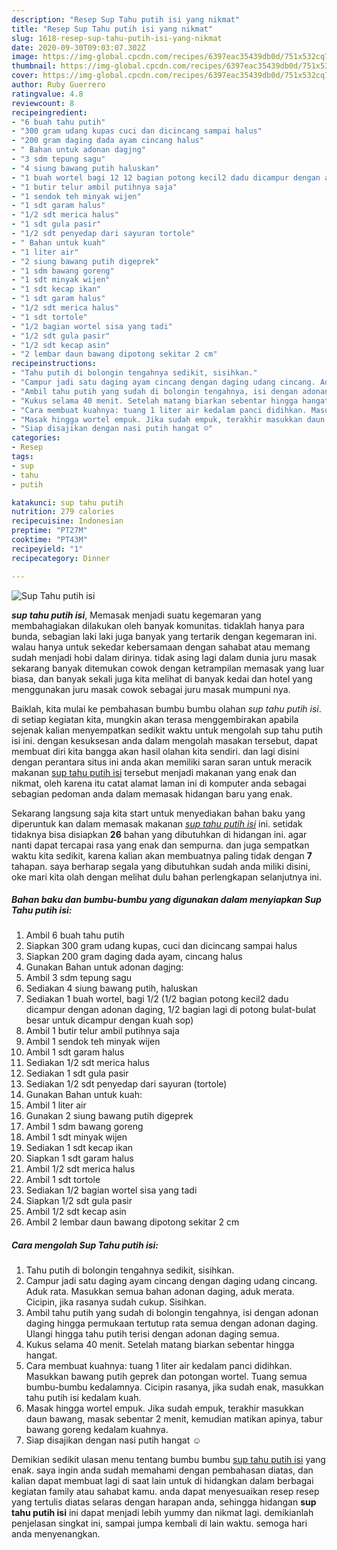 ```yaml
---
description: "Resep Sup Tahu putih isi yang nikmat"
title: "Resep Sup Tahu putih isi yang nikmat"
slug: 1618-resep-sup-tahu-putih-isi-yang-nikmat
date: 2020-09-30T09:03:07.302Z
image: https://img-global.cpcdn.com/recipes/6397eac35439db0d/751x532cq70/sup-tahu-putih-isi-foto-resep-utama.jpg
thumbnail: https://img-global.cpcdn.com/recipes/6397eac35439db0d/751x532cq70/sup-tahu-putih-isi-foto-resep-utama.jpg
cover: https://img-global.cpcdn.com/recipes/6397eac35439db0d/751x532cq70/sup-tahu-putih-isi-foto-resep-utama.jpg
author: Ruby Guerrero
ratingvalue: 4.8
reviewcount: 8
recipeingredient:
- "6 buah tahu putih"
- "300 gram udang kupas cuci dan dicincang sampai halus"
- "200 gram daging dada ayam cincang halus"
- " Bahan untuk adonan dagjng"
- "3 sdm tepung sagu"
- "4 siung bawang putih haluskan"
- "1 buah wortel bagi 12 12 bagian potong kecil2 dadu dicampur dengan adonan daging 12 bagian lagi di potong bulatbulat besar untuk dicampur dengan kuah sop"
- "1 butir telur ambil putihnya saja"
- "1 sendok teh minyak wijen"
- "1 sdt garam halus"
- "1/2 sdt merica halus"
- "1 sdt gula pasir"
- "1/2 sdt penyedap dari sayuran tortole"
- " Bahan untuk kuah"
- "1 liter air"
- "2 siung bawang putih digeprek"
- "1 sdm bawang goreng"
- "1 sdt minyak wijen"
- "1 sdt kecap ikan"
- "1 sdt garam halus"
- "1/2 sdt merica halus"
- "1 sdt tortole"
- "1/2 bagian wortel sisa yang tadi"
- "1/2 sdt gula pasir"
- "1/2 sdt kecap asin"
- "2 lembar daun bawang dipotong sekitar 2 cm"
recipeinstructions:
- "Tahu putih di bolongin tengahnya sedikit, sisihkan."
- "Campur jadi satu daging ayam cincang dengan daging udang cincang. Aduk rata. Masukkan semua bahan adonan daging, aduk merata. Cicipin, jika rasanya sudah cukup. Sisihkan."
- "Ambil tahu putih yang sudah di bolongin tengahnya, isi dengan adonan daging hingga permukaan tertutup rata semua dengan adonan daging. Ulangi hingga tahu putih terisi dengan adonan daging semua."
- "Kukus selama 40 menit. Setelah matang biarkan sebentar hingga hangat."
- "Cara membuat kuahnya: tuang 1 liter air kedalam panci didihkan. Masukkan bawang putih geprek dan potongan wortel. Tuang semua bumbu-bumbu kedalamnya. Cicipin rasanya, jika sudah enak, masukkan tahu putih isi kedalam kuah."
- "Masak hingga wortel empuk. Jika sudah empuk, terakhir masukkan daun bawang, masak sebentar 2 menit, kemudian matikan apinya, tabur bawang goreng kedalam kuahnya."
- "Siap disajikan dengan nasi putih hangat ☺️"
categories:
- Resep
tags:
- sup
- tahu
- putih

katakunci: sup tahu putih 
nutrition: 279 calories
recipecuisine: Indonesian
preptime: "PT27M"
cooktime: "PT43M"
recipeyield: "1"
recipecategory: Dinner

---
```



![Sup Tahu putih isi](https://img-global.cpcdn.com/recipes/6397eac35439db0d/751x532cq70/sup-tahu-putih-isi-foto-resep-utama.jpg)

<b><i>sup tahu putih isi</i></b>, Memasak menjadi suatu kegemaran yang membahagiakan dilakukan oleh banyak komunitas. tidaklah hanya para bunda, sebagian laki laki juga banyak yang tertarik dengan kegemaran ini. walau hanya untuk sekedar kebersamaan dengan sahabat atau memang sudah menjadi hobi dalam dirinya. tidak asing lagi dalam dunia juru masak sekarang banyak ditemukan cowok dengan ketrampilan memasak yang luar biasa, dan banyak sekali juga kita melihat di banyak kedai dan hotel yang menggunakan juru masak cowok sebagai juru masak mumpuni nya.

Baiklah, kita mulai ke pembahasan bumbu bumbu olahan <i>sup tahu putih isi</i>. di setiap kegiatan kita, mungkin akan terasa menggembirakan apabila sejenak kalian menyempatkan sedikit waktu untuk mengolah sup tahu putih isi ini. dengan kesuksesan anda dalam mengolah masakan tersebut, dapat membuat diri kita bangga akan hasil olahan kita sendiri. dan lagi disini dengan perantara situs ini anda akan memiliki saran saran untuk meracik makanan <u>sup tahu putih isi</u> tersebut menjadi makanan yang enak dan nikmat, oleh karena itu catat alamat laman ini di komputer anda sebagai sebagian pedoman anda dalam memasak hidangan baru yang enak.




Sekarang langsung saja kita start untuk menyediakan bahan baku yang diperuntuk kan dalam memasak makanan <u><i>sup tahu putih isi</i></u> ini. setidak tidaknya bisa disiapkan <b>26</b> bahan yang dibutuhkan di hidangan ini. agar nanti dapat tercapai rasa yang enak dan sempurna. dan juga sempatkan waktu kita sedikit, karena kalian akan membuatnya paling tidak dengan <b>7</b> tahapan. saya berharap segala yang dibutuhkan sudah anda miliki disini, oke mari kita olah dengan melihat dulu bahan perlengkapan selanjutnya ini.

<!--inarticleads1-->

##### Bahan baku dan bumbu-bumbu yang digunakan dalam menyiapkan Sup Tahu putih isi:

1. Ambil 6 buah tahu putih
1. Siapkan 300 gram udang kupas, cuci dan dicincang sampai halus
1. Siapkan 200 gram daging dada ayam, cincang halus
1. Gunakan  Bahan untuk adonan dagjng:
1. Ambil 3 sdm tepung sagu
1. Sediakan 4 siung bawang putih, haluskan
1. Sediakan 1 buah wortel, bagi 1/2 (1/2 bagian potong kecil2 dadu dicampur dengan adonan daging, 1/2 bagian lagi di potong bulat-bulat besar untuk dicampur dengan kuah sop)
1. Ambil 1 butir telur ambil putihnya saja
1. Ambil 1 sendok teh minyak wijen
1. Ambil 1 sdt garam halus
1. Sediakan 1/2 sdt merica halus
1. Sediakan 1 sdt gula pasir
1. Sediakan 1/2 sdt penyedap dari sayuran (tortole)
1. Gunakan  Bahan untuk kuah:
1. Ambil 1 liter air
1. Gunakan 2 siung bawang putih digeprek
1. Ambil 1 sdm bawang goreng
1. Ambil 1 sdt minyak wijen
1. Sediakan 1 sdt kecap ikan
1. Siapkan 1 sdt garam halus
1. Ambil 1/2 sdt merica halus
1. Ambil 1 sdt tortole
1. Sediakan 1/2 bagian wortel sisa yang tadi
1. Siapkan 1/2 sdt gula pasir
1. Ambil 1/2 sdt kecap asin
1. Ambil 2 lembar daun bawang dipotong sekitar 2 cm




<!--inarticleads2-->

##### Cara mengolah Sup Tahu putih isi:

1. Tahu putih di bolongin tengahnya sedikit, sisihkan.
1. Campur jadi satu daging ayam cincang dengan daging udang cincang. Aduk rata. Masukkan semua bahan adonan daging, aduk merata. Cicipin, jika rasanya sudah cukup. Sisihkan.
1. Ambil tahu putih yang sudah di bolongin tengahnya, isi dengan adonan daging hingga permukaan tertutup rata semua dengan adonan daging. Ulangi hingga tahu putih terisi dengan adonan daging semua.
1. Kukus selama 40 menit. Setelah matang biarkan sebentar hingga hangat.
1. Cara membuat kuahnya: tuang 1 liter air kedalam panci didihkan. Masukkan bawang putih geprek dan potongan wortel. Tuang semua bumbu-bumbu kedalamnya. Cicipin rasanya, jika sudah enak, masukkan tahu putih isi kedalam kuah.
1. Masak hingga wortel empuk. Jika sudah empuk, terakhir masukkan daun bawang, masak sebentar 2 menit, kemudian matikan apinya, tabur bawang goreng kedalam kuahnya.
1. Siap disajikan dengan nasi putih hangat ☺️




Demikian sedikit ulasan menu tentang bumbu bumbu <u>sup tahu putih isi</u> yang enak. saya ingin anda sudah memahami dengan pembahasan diatas, dan kalian dapat membuat lagi di saat lain untuk di hidangkan dalam berbagai kegiatan family atau sahabat kamu. anda dapat menyesuaikan resep resep yang tertulis diatas selaras dengan harapan anda, sehingga hidangan <b>sup tahu putih isi</b> ini dapat menjadi lebih yummy dan nikmat lagi. demikianlah penjelasan singkat ini, sampai jumpa kembali di lain waktu. semoga hari anda menyenangkan.
